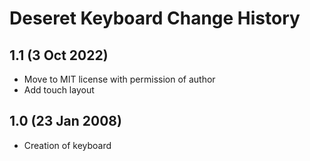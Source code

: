 Deseret Keyboard Change History
=======================

1.1 (3 Oct 2022)
--------------------
* Move to MIT license with permission of author
* Add touch layout

1.0 (23 Jan 2008)
--------------------
* Creation of keyboard

